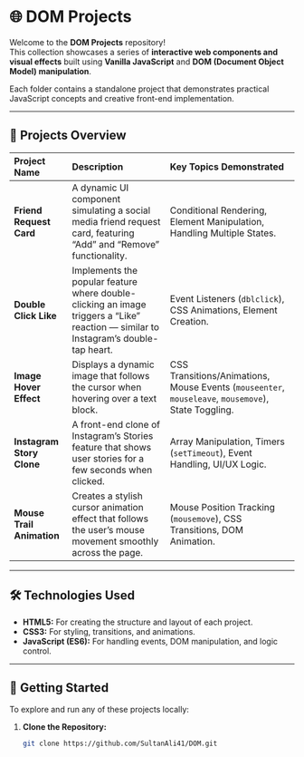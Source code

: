 # 🌐 DOM Projects

Welcome to the **DOM Projects** repository!  
This collection showcases a series of **interactive web components and visual effects** built using **Vanilla JavaScript** and **DOM (Document Object Model) manipulation**.

Each folder contains a standalone project that demonstrates practical JavaScript concepts and creative front-end implementation.

---

## 🚀 Projects Overview

| Project Name | Description | Key Topics Demonstrated |
| :--- | :--- | :--- |
| **Friend Request Card** | A dynamic UI component simulating a social media friend request card, featuring “Add” and “Remove” functionality. | Conditional Rendering, Element Manipulation, Handling Multiple States. |
| **Double Click Like** | Implements the popular feature where double-clicking an image triggers a “Like” reaction — similar to Instagram’s double-tap heart. | Event Listeners (`dblclick`), CSS Animations, Element Creation. |
| **Image Hover Effect** | Displays a dynamic image that follows the cursor when hovering over a text block. | CSS Transitions/Animations, Mouse Events (`mouseenter`, `mouseleave`, `mousemove`), State Toggling. |
| **Instagram Story Clone** | A front-end clone of Instagram’s Stories feature that shows user stories for a few seconds when clicked. | Array Manipulation, Timers (`setTimeout`), Event Handling, UI/UX Logic. |
| **Mouse Trail Animation** | Creates a stylish cursor animation effect that follows the user’s mouse movement smoothly across the page. | Mouse Position Tracking (`mousemove`), CSS Transitions, DOM Animation. |

---

## 🛠️ Technologies Used

- **HTML5:** For creating the structure and layout of each project.  
- **CSS3:** For styling, transitions, and animations.  
- **JavaScript (ES6):** For handling events, DOM manipulation, and logic control.  

---

## 🏃 Getting Started

To explore and run any of these projects locally:

1. **Clone the Repository:**
   ```bash
   git clone https://github.com/SultanAli41/DOM.git
